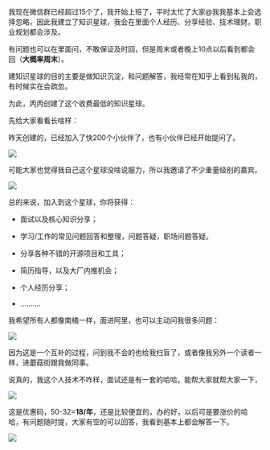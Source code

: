 
我现在微信群已经超过15个了，我开始上班了，平时太忙了大家@我我基本上会选择忽略，因此我建立了知识星球，我会在里面个人经历、分享经验、技术理财，职业规划都会涉及。

有问题也可以在里面问，不敢保证及时回，但是周末或者晚上10点以后看到都会回（**大概率周末**）。

建知识星球的目的主要是做知识沉淀，和问题解答，我经常在知乎上看到私我的，有时候实在会疏忽。

为此，丙丙创建了这个收费最低的知识星球。

先给大家看看长啥样：

昨天创建的，已经加入了快200个小伙伴了，也有小伙伴已经开始提问了。

![](https://tva1.sinaimg.cn/large/0082zybply1gc21t45skmj30n01dsdxa.jpg)

可能大家也觉得我自己这个星球没啥说服力，所以我邀请了不少重量级别的嘉宾。

![](https://tva1.sinaimg.cn/large/0082zybply1gc21uv9w19j30lk0kaaf3.jpg)

总的来说，加入到这个星球，你将获得：

- 面试以及核心知识分享；

- 学习/工作的常见问题回答和整理，问题答疑，职场问题答疑。

- 分享各种不错的开源项目和工具；

- 简历指导，以及大厂内推机会；

-  个人经历分享；
- ..........

我希望所有人都像南橘一样，面进阿里，也可以主动问我很多问题：

![](https://tva1.sinaimg.cn/large/0082zybply1gc21ywtgj7j30ye0eajuz.jpg)

因为这是一个互补的过程，问到我不会的也给我扫盲了，或者像我另外一个读者一样，进蘑菇街跟我做同事。

说真的，我这个人技术不咋样，面试还是有一套的哈哈，能帮大家就帮大家一下，

![](https://tva1.sinaimg.cn/large/0082zybply1gc222jy431j30w80t8ahe.jpg)

这是优惠码，50-32=**18/年**，还是比较便宜的，办的好，以后可是要涨价的哈哈，有问题随时提，大家有空的可以回答，我看到基本上都会解答一下。

![](https://tva1.sinaimg.cn/large/0082zybply1gc1z2djbejj30g40o9785.jpg)

